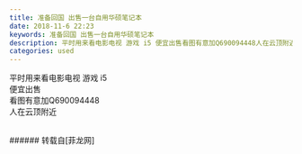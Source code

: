 ```yaml
---
title: 准备回国 出售一台自用华硕笔记本
date: 2018-11-6 22:23
keywords: 准备回国 出售一台自用华硕笔记本
description: 平时用来看电影电视 游戏 i5 便宜出售看图有意加Q690094448人在云顶附近
categories: used
---
```

<td class="t_f" id="postmessage_2229231">

平时用来看电影电视 游戏 i5 <br/>
便宜出售<br/>
看图有意加Q690094448<br/>
人在云顶附近<br/>
<br/>
</td>
###### 转载自[菲龙网]